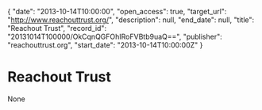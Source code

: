 {
  "date": "2013-10-14T10:00:00", 
  "open_access": true, 
  "target_url": "http://www.reachouttrust.org/", 
  "description": null, 
  "end_date": null, 
  "title": "Reachout Trust", 
  "record_id": "20131014T100000/OkCqnQGFOhIRoFVBtb9uaQ==", 
  "publisher": "reachouttrust.org", 
  "start_date": "2013-10-14T10:00:00Z"
}

# Reachout Trust

None